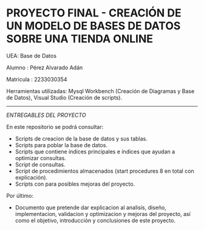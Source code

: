 # PROYECTO FINAL - CREACIÓN DE UN MODELO DE BASES DE DATOS SOBRE UNA TIENDA ONLINE

UEA: Base de Datos

Alumno : Pérez Alvarado Adán

Matricula : 2233030354

Herramientas utilizadas: Mysql Workbench (Creación de Diagramas y Base de Datos), Visual Studio (Creación de scripts).

------------------------------------------------------

*ENTREGABLES DEL PROYECTO*

En este repositorio se podrá consultar:

* Scripts de creacion de la base de datos y sus tablas.
* Scripts para poblar la base de datos.
* Scripts que contiene índices principales e índices que ayudan a optimizar consultas. 
* Script de consultas.
* Script de procedimientos almacenados (start procedures 8 en total con explicación).
* Scripts con para posibles mejoras del proyecto.

Por último:
* Documento que pretende dar explicacion al analisis, diseño, implementacion, validacion y optimizacion y mejoras del proyecto, así como el objetivo, introducción y conclusiones de este proyecto.  
